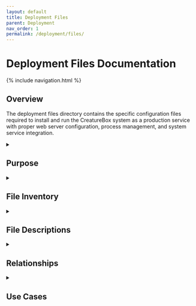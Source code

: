```yaml
---
layout: default
title: Deployment Files
parent: Deployment
nav_order: 1
permalink: /deployment/files/
---
```


# Deployment Files Documentation

{% include navigation.html %}

## Overview

The deployment files directory contains the specific configuration files required to install and run the CreatureBox system as a production service with proper web server configuration, process management, and system service integration.

<details id="purpose">
<summary><h2>Purpose</h2></summary>
<div markdown="1">

The deployment files serve as the bridge between the CreatureBox application code and the operating system's service infrastructure. These files:

- Enable the application to run as a system service with proper process management
- Configure web servers and reverse proxies for secure and efficient request handling
- Set up appropriate permissions, file paths, and environment variables
- Establish proper logging, monitoring, and error handling for production use

These files are essential for transforming the CreatureBox from development code into a production-ready, resilient system.

</div>
</details>

<details id="file-inventory">
<summary><h2>File Inventory</h2></summary>
<div markdown="1">

| Filename | Type | Size | Description |
|----------|------|------|-------------|
| creaturebox.service | Systemd Unit | 0.7 KB | System service definition |
| gunicorn.conf.py | Python | 1.2 KB | WSGI server configuration |
| nginx.conf | Config | 1.6 KB | Web server configuration |
| supervisor.conf | Config | 0.9 KB | Process supervisor config (alternative to systemd) |
| .env.template | Template | 0.5 KB | Environment variables template |

</div>
</details>

<details id="file-descriptions">
<summary><h2>File Descriptions</h2></summary>
<div markdown="1">

### creaturebox.service
- **Primary Purpose**: Defines the CreatureBox system service for systemd
- **Key Settings**:
  * `Description`: Service description for system tools
  * `ExecStart`: Command to launch the application
  * `WorkingDirectory`: Application root directory
  * `User/Group`: Security permissions
  * `Restart`: Automatic restart policy
  * `Environment`: Configuration variables
- **Dependencies**: Systemd service manager
- **Technical Notes**: Must be installed in /etc/systemd/system/ and enabled

### gunicorn.conf.py
- **Primary Purpose**: Configures the WSGI application server
- **Key Settings**:
  * `bind`: Network interface binding
  * `workers`: Process count for parallelism
  * `worker_class`: Async model selection
  * `timeout`: Request timeout threshold
  * `accesslog`/`errorlog`: Log file locations
  * `capture_output`: Error capturing configuration
- **Dependencies**: Gunicorn package
- **Technical Notes**: Optimized for Raspberry Pi hardware constraints

### nginx.conf
- **Primary Purpose**: Web server and reverse proxy configuration
- **Key Settings**:
  * `server_name`: Domain/hostname configuration
  * `location` blocks: URL routing rules
  * `proxy_pass`: Backend service connection
  * `client_max_body_size`: Upload size limits
  * Static file serving rules
  * Caching and compression directives
- **Dependencies**: Nginx web server
- **Technical Notes**: Provides TLS termination and static asset optimization

### supervisor.conf
- **Primary Purpose**: Alternative process management for systems without systemd
- **Key Settings**:
  * `command`: Application start command
  * `directory`: Working directory
  * `user`: Security context
  * `autostart`/`autorestart`: Process management flags
  * `stdout_logfile`/`stderr_logfile`: Log locations
- **Dependencies**: Supervisor package
- **Technical Notes**: Use when systemd is unavailable or not preferred

### .env.template
- **Primary Purpose**: Template for environment configuration
- **Key Settings**:
  * `DEBUG`: Development mode flag
  * `SECRET_KEY`: Security secret
  * `DATABASE_URL`: Database connection string
  * `CAMERA_TYPE`: Hardware configuration
  * `STORAGE_PATH`: File storage location
- **Dependencies**: None (template only)
- **Technical Notes**: Must be copied to .env and populated with actual values

</div>
</details>

<details id="relationships">
<summary><h2>Relationships</h2></summary>
<div markdown="1">

- **Related To**:
  * [Deployment](../deployment.md): Parent deployment documentation
  * [Web Interface](../web-interface/core.md): Web application being served
  * [Configuration](../core-components/configuration.md): Environment settings
- **Depends On**:
  * Linux system services (systemd/supervisor)
  * Web server packages (Nginx)
  * WSGI server packages (Gunicorn)
- **Used By**:
  * System administrators during installation
  * System startup processes
  * Deployment automation scripts

</div>
</details>

<details id="use-cases">
<summary><h2>Use Cases</h2></summary>
<div markdown="1">

1. **Standard System Service Installation**:
   - **Description**: Installing CreatureBox as a systemd service
   - **Example**:
     ```bash
     # Copy and install the service definition
     sudo cp deployment/creaturebox.service /etc/systemd/system/
     sudo systemctl daemon-reload
     sudo systemctl enable creaturebox
     sudo systemctl start creaturebox
     
     # Verify service status
     sudo systemctl status creaturebox
     ```

2. **Web Server Integration**:
   - **Description**: Configuring Nginx as a reverse proxy
   - **Example**:
     ```bash
     # Install Nginx if needed
     sudo apt install nginx
     
     # Copy configuration
     sudo cp deployment/nginx.conf /etc/nginx/sites-available/creaturebox
     sudo ln -s /etc/nginx/sites-available/creaturebox /etc/nginx/sites-enabled/
     
     # Test and apply configuration
     sudo nginx -t
     sudo systemctl reload nginx
     ```

3. **Environment Configuration**:
   - **Description**: Setting up production environment variables
   - **Example**:
     ```bash
     # Create environment file from template
     cp deployment/.env.template .env
     
     # Edit with appropriate values
     nano .env
     
     # Set production database URL
     echo "DATABASE_URL=sqlite:///data/creaturebox.db" >> .env
     
     # Set unique secret key
     echo "SECRET_KEY=$(openssl rand -base64 32)" >> .env
     ```

4. **Legacy System Deployment (No systemd)**:
   - **Description**: Using supervisor for process management on older systems
   - **Example**:
     ```bash
     # Install supervisor
     sudo apt install supervisor
     
     # Copy configuration
     sudo cp deployment/supervisor.conf /etc/supervisor/conf.d/creaturebox.conf
     
     # Apply configuration
     sudo supervisorctl reread
     sudo supervisorctl update
     
     # Check status
     sudo supervisorctl status creaturebox
     ```

</div>
</details>
